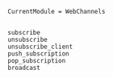 ```@meta
CurrentModule = WebChannels
```

```@contents
```

```@docs
subscribe
unsubscribe
unsubscribe_client
push_subscription
pop_subscription
broadcast
```
